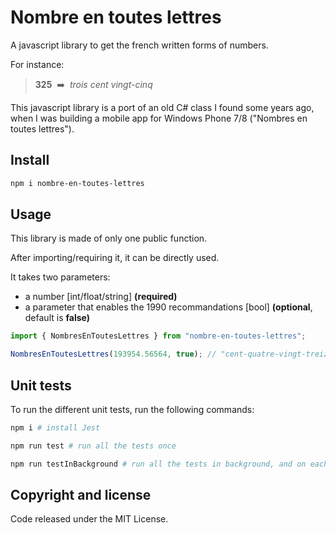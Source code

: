 # Nombre en toutes lettres

A javascript library to get the french written forms of numbers.

For instance:

> **325**  ➡️  *trois cent vingt-cinq*

This javascript library is a port of an old C# class I found some years ago, when I was building a mobile app for Windows Phone 7/8 ("Nombres en toutes lettres").

## Install

```bash
npm i nombre-en-toutes-lettres
```

## Usage

This library is made of only one public function.

After importing/requiring it, it can be directly used.

It takes two parameters:

- a number [int/float/string] **(required)**
- a parameter that enables the 1990 recommandations [bool] **(optional**, default is **false)**

```javascript
import { NombresEnToutesLettres } from "nombre-en-toutes-lettres";

NombresEnToutesLettres(193954.56564, true); // "cent-quatre-vingt-treize mille neuf cent cinquante-quatre virgule cinquante-six mille cinq cent soixante-quatre"
```

## Unit tests

To run the different unit tests, run the following commands:

```bash
npm i # install Jest

npm run test # run all the tests once

npm run testInBackground # run all the tests in background, and on each file change.
```

## Copyright and license

Code released under the MIT License.
